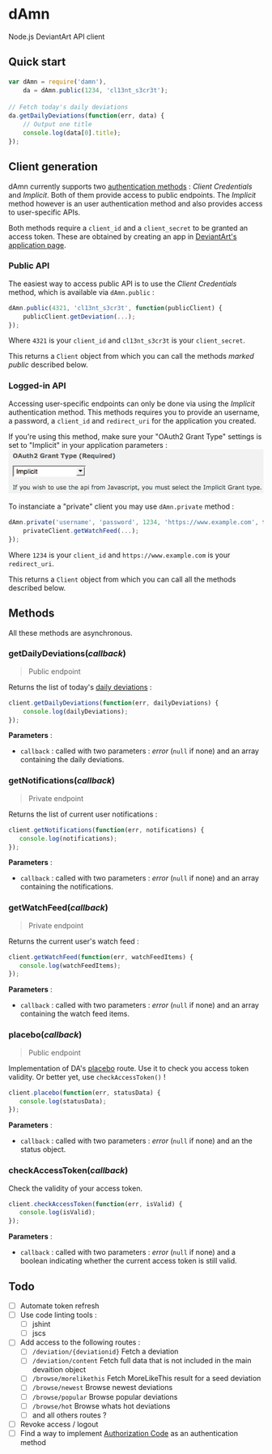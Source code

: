 # dAmn
Node.js DeviantArt API client

## Quick start

```javascript
var dAmn = require('damn'),
	da = dAmn.public(1234, 'cl13nt_s3cr3t');

// Fetch today's daily deviations
da.getDailyDeviations(function(err, data) {
	// Output one title
	console.log(data[0].title);
});
```

## Client generation

dAmn currently supports two [authentication methods](https://www.deviantart.com/developers/authentication) : *Client Credentials* and *Implicit*. Both of them provide access to public endpoints. The *Implicit* method however is an user authentication method and also provides access to user-specific APIs.

Both methods require a `client_id` and a `client_secret` to be granted an access token. These are obtained by creating an app in [DeviantArt's application page](https://www.deviantart.com/developers/apps).

### Public API
The easiest way to access public API is to use the *Client Credentials* method, which is available via `dAmn.public` :

```javascript
dAmn.public(4321, 'cl13nt_s3cr3t', function(publicClient) {
	publicClient.getDeviation(...);
});
```

Where `4321` is your `client_id` and `cl13nt_s3cr3t` is your `client_secret`.

This returns a `Client` object from which you can call the methods *marked public* described below.

### Logged-in API
Accessing user-specific endpoints can only be done via using the *Implicit* authentication method. This methods requires you to provide an username, a password, a `client_id` and `redirect_uri` for the application you created.

If you're using this method, make sure your "OAuth2 Grant Type" settings is set to "Implicit" in your application parameters :
![DA application's OAuth Grant Type setting](doc/oauth-setting.png)

To instanciate a "private" client you may use `dAmn.private` method :

```javascript
dAmn.private('username', 'password', 1234, 'https://www.example.com', function(privateClient) {
	privateClient.getWatchFeed(...);
});
```

Where `1234` is your `client_id` and `https://www.example.com` is your `redirect_uri`.

This returns a `Client` object from which you can call all the methods described below.


## Methods

All these methods are asynchronous.

### getDailyDeviations(*callback*)

> Public endpoint

Returns the list of today's [daily deviations](http://www.deviantart.com/dailydeviations/) :

```javascript
client.getDailyDeviations(function(err, dailyDeviations) {
	console.log(dailyDeviations);
});
```

**Parameters** :
 - `callback` : called with two parameters : *error* (`null` if none) and an array containing the daily deviations.

### getNotifications(*callback*)

> Private endpoint

Returns the list of current user notifications :

```javascript
client.getNotifications(function(err, notifications) {
   console.log(notifications);
});
```

**Parameters** :
- `callback` : called with two parameters : *error* (`null` if none) and an array containing the notifications.

### getWatchFeed(*callback*)

> Private endpoint

Returns the current user's watch feed :

```javascript
client.getWatchFeed(function(err, watchFeedItems) {
   console.log(watchFeedItems);
});
```

**Parameters** :
- `callback` : called with two parameters : *error* (`null` if none) and an array containing the watch feed items.

### placebo(*callback*)

> Public endpoint

Implementation of DA's [placebo](https://www.deviantart.com/developers/http/v1/20150824/placebo/53b9f8bd16df06555acb1dfc06e6df69) route. Use it to check you access token validity. Or better yet, use `checkAccessToken()` !

```javascript
client.placebo(function(err, statusData) {
   console.log(statusData);
});
```

**Parameters** :
- `callback` : called with two parameters : *error* (`null` if none) and an the status object.

### checkAccessToken(*callback*)

Check the validity of your access token.

```javascript
client.checkAccessToken(function(err, isValid) {
   console.log(isValid);
});
```

**Parameters** :
- `callback` : called with two parameters : *error* (`null` if none) and a boolean indicating whether the current access token is still valid.

## Todo

 - [ ] Automate token refresh
 - [ ] Use code linting tools :
	- [ ] jshint
	- [ ] jscs
 - [ ] Add access to the following routes :
	- [ ] `/deviation/{deviationid}` Fetch a deviation
	- [ ] `/deviation/content` Fetch full data that is not included in the main devaition object
	- [ ] `/browse/morelikethis` Fetch MoreLikeThis result for a seed deviation
	- [ ] `/browse/newest` Browse newest deviations
	- [ ] `/browse/popular` Browse popular deviations
	- [ ] `/browse/hot` Browse whats hot deviations
	- [ ] and all others routes ?
 - [ ] Revoke access / logout
 - [ ] Find a way to implement [Authorization Code](https://www.deviantart.com/developers/authentication) as an authentication method
